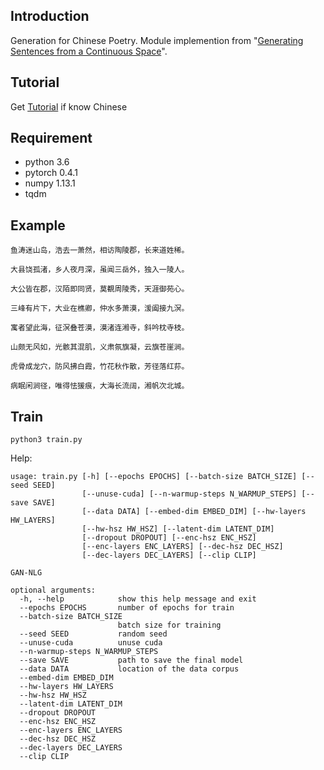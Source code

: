 ## Introduction
Generation for Chinese Poetry.
Module implemention from "[Generating Sentences from a Continuous Space](https://arxiv.org/abs/1511.06349#)". <br>

## Tutorial
Get [Tutorial](https://ne7ermore.github.io/post/vae) if know Chinese

## Requirement
* python 3.6
* pytorch 0.4.1
* numpy 1.13.1
* tqdm

## Example
```
鱼涛迷山岛，浩去一萧然，相访陶陵郡，长来道姓稀。

大县饶孤渚，乡人夜月深，虽闻三岳外，独入一陵人。

大公皆在郡，汉陌即同贤，莫覩周陵秀，天涯御苑心。

三峰有片下，大业在樵卿，仲水多萧漠，湲阖接九溟。

寓者望此海，征溟叠苍漠，漠渚连湘寺，斜吟枕寺枝。

山颇无风如，光骸其混肌，义肃氛旗凝，云旗苍崖涧。

虎骨成龙穴，防风拂白霞，竹花秋作散，芳径落红荪。

病眠闲涧径，唯得怯猨痕，大海长流阔，湘帆次北城。
```

## Train
```
python3 train.py
```

Help:

```
usage: train.py [-h] [--epochs EPOCHS] [--batch-size BATCH_SIZE] [--seed SEED]
                [--unuse-cuda] [--n-warmup-steps N_WARMUP_STEPS] [--save SAVE]
                [--data DATA] [--embed-dim EMBED_DIM] [--hw-layers HW_LAYERS]
                [--hw-hsz HW_HSZ] [--latent-dim LATENT_DIM]
                [--dropout DROPOUT] [--enc-hsz ENC_HSZ]
                [--enc-layers ENC_LAYERS] [--dec-hsz DEC_HSZ]
                [--dec-layers DEC_LAYERS] [--clip CLIP]

GAN-NLG

optional arguments:
  -h, --help            show this help message and exit
  --epochs EPOCHS       number of epochs for train
  --batch-size BATCH_SIZE
                        batch size for training
  --seed SEED           random seed
  --unuse-cuda          unuse cuda
  --n-warmup-steps N_WARMUP_STEPS
  --save SAVE           path to save the final model
  --data DATA           location of the data corpus
  --embed-dim EMBED_DIM
  --hw-layers HW_LAYERS
  --hw-hsz HW_HSZ
  --latent-dim LATENT_DIM
  --dropout DROPOUT
  --enc-hsz ENC_HSZ
  --enc-layers ENC_LAYERS
  --dec-hsz DEC_HSZ
  --dec-layers DEC_LAYERS
  --clip CLIP
```
